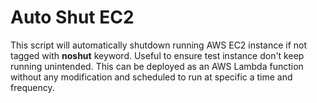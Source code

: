 Auto Shut EC2
=============
This script will automatically shutdown running AWS EC2 instance if not tagged with **noshut** keyword. Useful to ensure test instance don't keep running unintended. This can be deployed as an AWS Lambda function without any modification and scheduled to run at specific a time and frequency.
